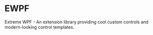 # EWPF
Extreme WPF  - An extension library providing cool custom controls and modern-looking control templates.
